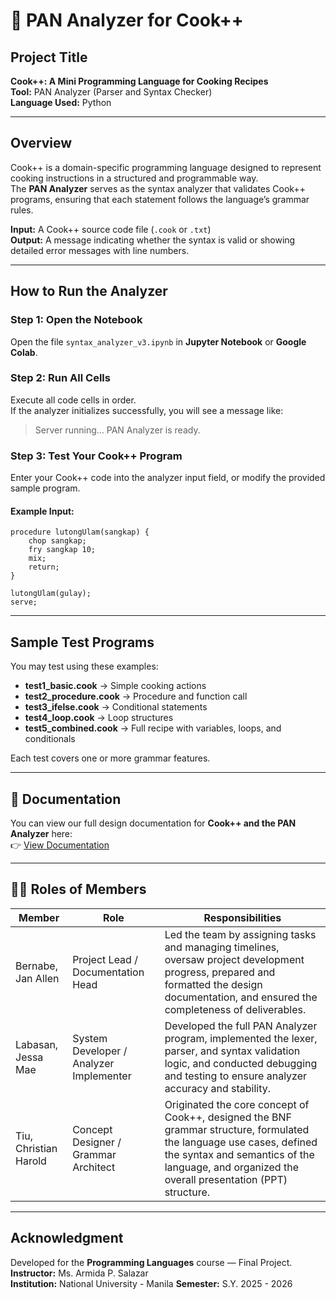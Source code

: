 # 🥘 PAN Analyzer for Cook++

## Project Title
**Cook++: A Mini Programming Language for Cooking Recipes**  
**Tool:** PAN Analyzer (Parser and Syntax Checker)  
**Language Used:** Python  

---

## Overview
Cook++ is a domain-specific programming language designed to represent cooking instructions in a structured and programmable way.  
The **PAN Analyzer** serves as the syntax analyzer that validates Cook++ programs, ensuring that each statement follows the language’s grammar rules.

**Input:** A Cook++ source code file (`.cook` or `.txt`)  
**Output:** A message indicating whether the syntax is valid or showing detailed error messages with line numbers.

---

## How to Run the Analyzer

### Step 1: Open the Notebook
Open the file `syntax_analyzer_v3.ipynb` in **Jupyter Notebook** or **Google Colab**.

### Step 2: Run All Cells
Execute all code cells in order.  
If the analyzer initializes successfully, you will see a message like:  
> Server running... PAN Analyzer is ready.

### Step 3: Test Your Cook++ Program
Enter your Cook++ code into the analyzer input field, or modify the provided sample program.

#### Example Input:
```cook
procedure lutongUlam(sangkap) {
    chop sangkap;
    fry sangkap 10;
    mix;
    return;
}

lutongUlam(gulay);
serve;
```

---

## Sample Test Programs

You may test using these examples:

- **test1_basic.cook** → Simple cooking actions  
- **test2_procedure.cook** → Procedure and function call  
- **test3_ifelse.cook** → Conditional statements  
- **test4_loop.cook** → Loop structures  
- **test5_combined.cook** → Full recipe with variables, loops, and conditionals  

Each test covers one or more grammar features.

---

## 📄 Documentation

You can view our full design documentation for **Cook++ and the PAN Analyzer** here:  
👉 [View Documentation](./Cook++_Documentation.pdf)

---

## 👨‍🍳 Roles of Members 

| Member | Role | Responsibilities |
|---------|------|------------------|
| Bernabe, Jan Allen | Project Lead / Documentation Head | Led the team by assigning tasks and managing timelines, oversaw project development progress, prepared and formatted the design documentation, and ensured the completeness of deliverables. |
| Labasan, Jessa Mae | System Developer / Analyzer Implementer | Developed the full PAN Analyzer program, implemented the lexer, parser, and syntax validation logic, and conducted debugging and testing to ensure analyzer accuracy and stability. |
| Tiu, Christian Harold | Concept Designer / Grammar Architect | Originated the core concept of Cook++, designed the BNF grammar structure, formulated the language use cases, defined the syntax and semantics of the language, and organized the overall presentation (PPT) structure. |

---

## Acknowledgment

Developed for the **Programming Languages** course — Final Project.  
**Instructor:** Ms. Armida P. Salazar  
**Institution:** National University - Manila
**Semester:** S.Y. 2025 - 2026
